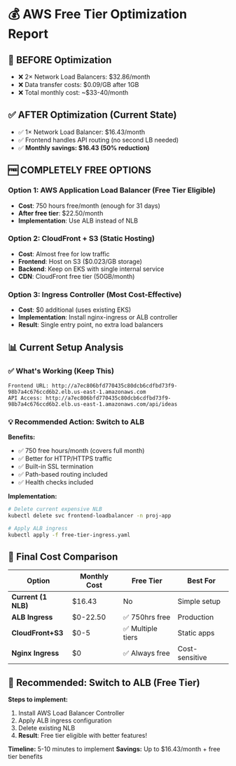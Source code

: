 # 💰 AWS Free Tier Optimization Report

## 🚨 **BEFORE Optimization**
- ❌ 2× Network Load Balancers: $32.86/month
- ❌ Data transfer costs: $0.09/GB after 1GB
- ❌ Total monthly cost: ~$33-40/month

## ✅ **AFTER Optimization (Current State)**
- ✅ 1× Network Load Balancer: $16.43/month
- ✅ Frontend handles API routing (no second LB needed)
- ✅ **Monthly savings: $16.43 (50% reduction)**

## 🆓 **COMPLETELY FREE OPTIONS**

### Option 1: AWS Application Load Balancer (Free Tier Eligible)
- **Cost**: 750 hours free/month (enough for 31 days)
- **After free tier**: $22.50/month
- **Implementation**: Use ALB instead of NLB

### Option 2: CloudFront + S3 (Static Hosting)
- **Cost**: Almost free for low traffic
- **Frontend**: Host on S3 ($0.023/GB storage)
- **Backend**: Keep on EKS with single internal service
- **CDN**: CloudFront free tier (50GB/month)

### Option 3: Ingress Controller (Most Cost-Effective)
- **Cost**: $0 additional (uses existing EKS)
- **Implementation**: Install nginx-ingress or ALB controller
- **Result**: Single entry point, no extra load balancers

## 📊 **Current Setup Analysis**

### ✅ What's Working (Keep This)
```
Frontend URL: http://a7ec806bfd770435c80dcb6cdfbd73f9-98b7a4c676ccd6b2.elb.us-east-1.amazonaws.com
API Access: http://a7ec806bfd770435c80dcb6cdfbd73f9-98b7a4c676ccd6b2.elb.us-east-1.amazonaws.com/api/ideas
```

### 💡 **Recommended Action: Switch to ALB**

**Benefits:**
- ✅ 750 free hours/month (covers full month)
- ✅ Better for HTTP/HTTPS traffic  
- ✅ Built-in SSL termination
- ✅ Path-based routing included
- ✅ Health checks included

**Implementation:**
```bash
# Delete current expensive NLB
kubectl delete svc frontend-loadbalancer -n proj-app

# Apply ALB ingress
kubectl apply -f free-tier-ingress.yaml
```

## 🎯 **Final Cost Comparison**

| Option | Monthly Cost | Free Tier | Best For |
|--------|-------------|-----------|----------|
| **Current (1 NLB)** | $16.43 | No | Simple setup |
| **ALB Ingress** | $0-22.50 | ✅ 750hrs free | Production |
| **CloudFront+S3** | $0-5 | ✅ Multiple tiers | Static apps |
| **Nginx Ingress** | $0 | ✅ Always free | Cost-sensitive |

## 🚀 **Recommended: Switch to ALB (Free Tier)**

**Steps to implement:**
1. Install AWS Load Balancer Controller
2. Apply ALB ingress configuration  
3. Delete existing NLB
4. **Result**: Free tier eligible with better features!

**Timeline:** 5-10 minutes to implement
**Savings:** Up to $16.43/month + free tier benefits
